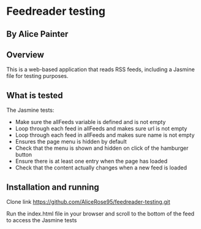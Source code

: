 # Feedreader testing
## By Alice Painter

## Overview

This is a web-based application that reads RSS feeds, including a Jasmine file for testing purposes.


## What is tested

The Jasmine tests:
- Make sure the allFeeds variable is defined and is not empty
- Loop through each feed in allFeeds and makes sure url is not empty
- Loop through each feed in allFeeds and makes sure name is not empty
- Ensures the page menu is hidden by default
- Check that the menu is shown and hidden on click of the hamburger button
- Ensure there is at least one entry when the page has loaded
- Check that the content actually changes when a new feed is loaded

## Installation and running

Clone link
https://github.com/AliceRose95/feedreader-testing.git

Run the index.html file in your browser and scroll to the bottom of the feed to access the Jasmine tests
